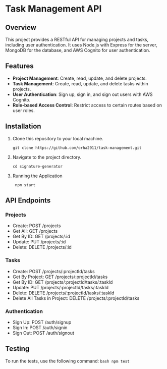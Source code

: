 # Task Management API

## Overview

This project provides a RESTful API for managing projects and tasks, including user authentication. It uses Node.js with Express for the server, MongoDB for the database, and AWS Cognito for user authentication.

## Features

- **Project Management**: Create, read, update, and delete projects.
- **Task Management**: Create, read, update, and delete tasks within projects.
- **User Authentication**: Sign up, sign in, and sign out users with AWS Cognito.
- **Role-based Access Control**: Restrict access to certain routes based on user roles.

## Installation
1. Clone this repository to your local machine.
    ```
    git clone https://github.com/orha2911/task-management.git
    ```
2. Navigate to the project directory.
    ```
    cd signature-generator
    ```
3. Running the Application
    ```
     npm start
    ```


## API Endpoints

### Projects
- Create: POST /projects
- Get All: GET /projects
- Get By ID: GET /projects/:id
- Update: PUT /projects/:id
- Delete: DELETE /projects/:id

### Tasks
- Create: POST /projects/:projectId/tasks
- Get By Project: GET /projects/:projectId/tasks
- Get By ID: GET /projects/:projectId/tasks/:taskId
- Update: PUT /projects/:projectId/tasks/:taskId
- Delete: DELETE /projects/:projectId/tasks/:taskId
- Delete All Tasks in Project: DELETE /projects/:projectId/tasks

### Authentication
- Sign Up: POST /auth/signup
- Sign In: POST /auth/signin
- Sign Out: POST /auth/signout

## Testing

To run the tests, use the following command:
    ```bash
    npm test
    ```
